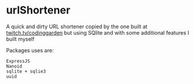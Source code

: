 # urlShortener

A quick and dirty URL shortener copied by the one built at [twitch.tv/codinggarden](https://www.twitch.tv/codinggarden) but using SQlite and with some additional features I built myself

Packages uses are:

```
ExpressJS
Nanoid
sqlite + sqlie3
uuid
```
